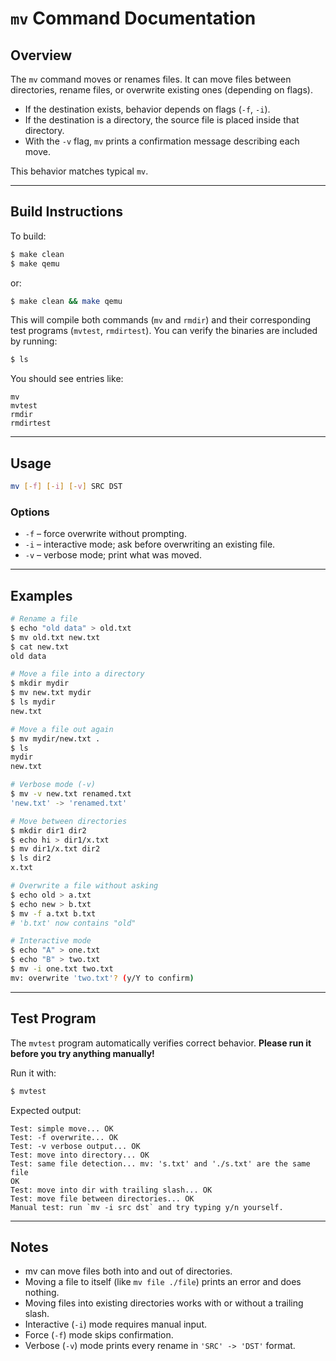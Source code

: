 # `mv` Command Documentation

## Overview

The `mv` command moves or renames files.
It can move files between directories, rename files, or overwrite existing ones (depending on flags).

* If the destination exists, behavior depends on flags (`-f`, `-i`).
* If the destination is a directory, the source file is placed inside that directory.
* With the `-v` flag, `mv` prints a confirmation message describing each move.

This behavior matches typical `mv`.

---

## Build Instructions
To build:
```sh
$ make clean
$ make qemu
```
or:
```sh
$ make clean && make qemu
```
This will compile both commands (`mv` and `rmdir`) and their corresponding test programs (`mvtest`, `rmdirtest`).
You can verify the binaries are included by running:
```sh
$ ls
```
You should see entries like:
```
mv
mvtest
rmdir
rmdirtest
```

---

## Usage

```sh
mv [-f] [-i] [-v] SRC DST
```

### Options

* `-f` – force overwrite without prompting.
* `-i` – interactive mode; ask before overwriting an existing file.
* `-v` – verbose mode; print what was moved.

---

## Examples

```sh
# Rename a file
$ echo "old data" > old.txt
$ mv old.txt new.txt
$ cat new.txt
old data

# Move a file into a directory
$ mkdir mydir
$ mv new.txt mydir
$ ls mydir
new.txt

# Move a file out again
$ mv mydir/new.txt .
$ ls
mydir  
new.txt

# Verbose mode (-v)
$ mv -v new.txt renamed.txt
'new.txt' -> 'renamed.txt'

# Move between directories
$ mkdir dir1 dir2
$ echo hi > dir1/x.txt
$ mv dir1/x.txt dir2
$ ls dir2
x.txt

# Overwrite a file without asking
$ echo old > a.txt
$ echo new > b.txt
$ mv -f a.txt b.txt
# 'b.txt' now contains "old"

# Interactive mode
$ echo "A" > one.txt
$ echo "B" > two.txt
$ mv -i one.txt two.txt
mv: overwrite 'two.txt'? (y/Y to confirm)
```

---

## Test Program

The `mvtest` program automatically verifies correct behavior.
**Please run it before you try anything manually!**

Run it with:

```sh
$ mvtest
```

Expected output:

```
Test: simple move... OK
Test: -f overwrite... OK
Test: -v verbose output... OK
Test: move into directory... OK
Test: same file detection... mv: 's.txt' and './s.txt' are the same file
OK
Test: move into dir with trailing slash... OK
Test: move file between directories... OK
Manual test: run `mv -i src dst` and try typing y/n yourself.
```

---

## Notes
* mv can move files both into and out of directories.
* Moving a file to itself (like `mv file ./file`) prints an error and does nothing.
* Moving files into existing directories works with or without a trailing slash.
* Interactive (`-i`) mode requires manual input.
* Force (`-f`) mode skips confirmation.
* Verbose (`-v`) mode prints every rename in `'SRC' -> 'DST'` format.
